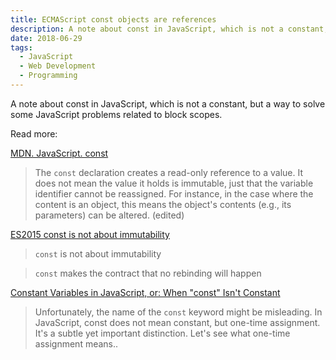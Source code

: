 ```yaml
---
title: ECMAScript const objects are references
description: A note about const in JavaScript, which is not a constant, but a way to solve some JavaScript problems related to block scopes.
date: 2018-06-29
tags:
  - JavaScript
  - Web Development
  - Programming
---
```


A note about const in JavaScript, which is not a constant, but a way to solve some JavaScript problems related to block scopes.

Read more:

[MDN. JavaScript. const](https://developer.mozilla.org/en-US/docs/Web/JavaScript/Reference/Statements/const)

> The `const` declaration creates a read-only reference to a value. It does not mean the value it holds is immutable, just that the variable identifier cannot be reassigned. For instance, in the case where the content is an object, this means the object's contents (e.g., its parameters) can be altered. (edited)

[ES2015 const is not about immutability](https://mathiasbynens.be/notes/es6-const)

> `const` is not about immutability

> `const` makes the contract that no rebinding will happen

[Constant Variables in JavaScript, or: When "const" Isn't Constant](https://blog.mariusschulz.com/2015/12/31/constant-variables-in-javascript-or-when-const-isnt-constant)

> Unfortunately, the name of the `const` keyword might be misleading. In JavaScript, const does not mean constant, but one-time assignment. It's a subtle yet important distinction. Let's see what one-time assignment means..
